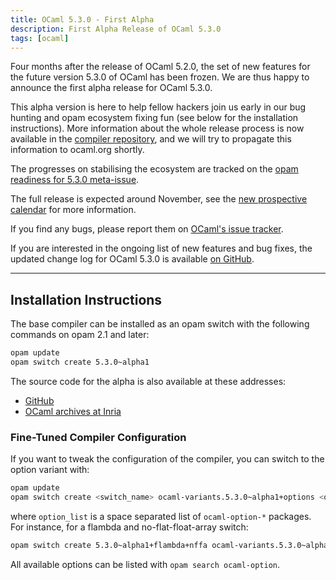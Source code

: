 ```yaml
---
title: OCaml 5.3.0 - First Alpha
description: First Alpha Release of OCaml 5.3.0
tags: [ocaml]
---
```


Four months after the release of OCaml 5.2.0, the set of new features for the
future version 5.3.0 of OCaml has been frozen. We are thus happy to announce the
first alpha release for OCaml 5.3.0.

This alpha version is here to help fellow hackers join us early in our bug
hunting and opam ecosystem fixing fun (see below for the installation
instructions). More information about the whole release process is now available
in the [compiler
repository](https://github.com/ocaml/ocaml/blob/trunk/release-info/introduction.md),
and we will try to propagate this information to ocaml.org shortly.


The progresses on stabilising the ecosystem are tracked on the [opam readiness for 5.3.0 meta-issue](https://github.com/ocaml/opam-repository/issues/26596).

The full release is expected around November, see the [new prospective
calendar](https://github.com/ocaml/ocaml/blob/trunk/release-info/calendar.md)
for more information.

If you find any bugs, please report them on [OCaml's issue
tracker](https://github.com/ocaml/ocaml/issues).

If you are interested in the ongoing list of new features and bug fixes, the
updated change log for OCaml 5.3.0 is available
[on GitHub](https://github.com/ocaml/ocaml/blob/5.3/Changes).


---
## Installation Instructions

The base compiler can be installed as an opam switch with the following commands
on opam 2.1 and later:

```bash
opam update
opam switch create 5.3.0~alpha1
```

The source code for the alpha is also available at these addresses:

* [GitHub](https://github.com/ocaml/ocaml/archive/5.3.0-alpha1.tar.gz)
* [OCaml archives at Inria](https://caml.inria.fr/pub/distrib/ocaml-5.3/ocaml-5.3.0~alpha1.tar.gz)

### Fine-Tuned Compiler Configuration

If you want to tweak the configuration of the compiler, you can switch to the option variant with:

```bash
opam update
opam switch create <switch_name> ocaml-variants.5.3.0~alpha1+options <option_list>
```

where `option_list` is a space separated list of `ocaml-option-*` packages. For instance, for a flambda and no-flat-float-array switch:

```bash
opam switch create 5.3.0~alpha1+flambda+nffa ocaml-variants.5.3.0~alpha1+options ocaml-option-flambda ocaml-option-no-flat-float-array
```

All available options can be listed with `opam search ocaml-option`.
